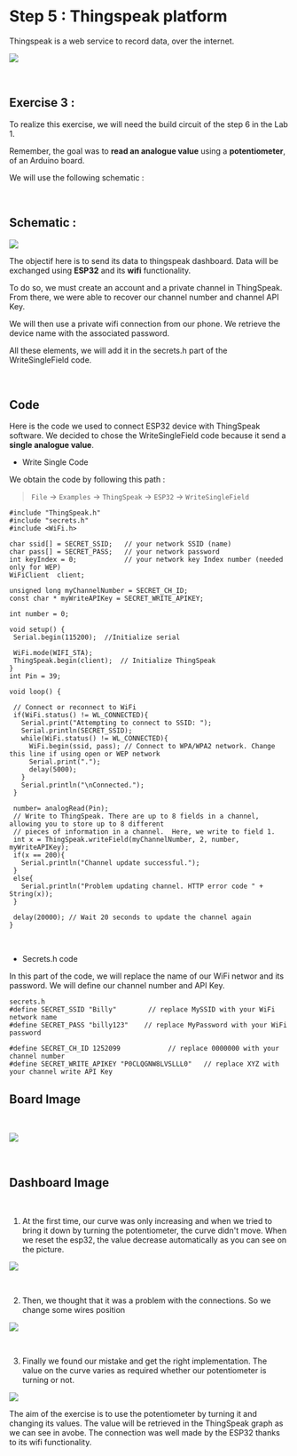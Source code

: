# Step 5 : Thingspeak platform

Thingspeak is a web service to record data, over the internet. 
 
![](thingspeak-platform-min.png)


<br>

## **Exercise 3 :**

To realize this exercise, we will need the build circuit of the step 6 in the Lab 1. 

Remember, the goal was to **read an analogue value** using a **potentiometer**, of an Arduino board. 

We will use the following schematic : 

<br>

## **Schematic :**

![](step5.png)

The objectif here is to send its data to thingspeak dashboard. Data will be exchanged using **ESP32** and its **wifi** functionality.

To do so, we must create an account and a private channel in ThingSpeak. From there, we were able to recover our channel number and channel API Key.

We will then use a private wifi connection from our phone. We retrieve the device name with the associated password.

All these elements, we will add it in the secrets.h part of the WriteSingleField code. 

<br>

## **Code** 

Here is the code we used to connect ESP32 device with ThingSpeak software. 
We decided to chose the WriteSingleField code because it send a **single analogue value**.

- Write Single Code

We obtain the code by following this path :
<br>


> `File` -> `Examples` -> `ThingSpeak` -> `ESP32` -> `WriteSingleField`

``` 
#include "ThingSpeak.h"
#include "secrets.h"
#include <WiFi.h>

char ssid[] = SECRET_SSID;   // your network SSID (name) 
char pass[] = SECRET_PASS;   // your network password
int keyIndex = 0;            // your network key Index number (needed only for WEP)
WiFiClient  client;

unsigned long myChannelNumber = SECRET_CH_ID;
const char * myWriteAPIKey = SECRET_WRITE_APIKEY;

int number = 0;

void setup() {
 Serial.begin(115200);  //Initialize serial

 WiFi.mode(WIFI_STA);
 ThingSpeak.begin(client);  // Initialize ThingSpeak
}
int Pin = 39;

void loop() {

 // Connect or reconnect to WiFi
 if(WiFi.status() != WL_CONNECTED){
   Serial.print("Attempting to connect to SSID: ");
   Serial.println(SECRET_SSID);
   while(WiFi.status() != WL_CONNECTED){
     WiFi.begin(ssid, pass); // Connect to WPA/WPA2 network. Change this line if using open or WEP network
     Serial.print(".");
     delay(5000);
   } 
   Serial.println("\nConnected.");
 }

 number= analogRead(Pin);
 // Write to ThingSpeak. There are up to 8 fields in a channel, allowing you to store up to 8 different
 // pieces of information in a channel.  Here, we write to field 1.
 int x = ThingSpeak.writeField(myChannelNumber, 2, number, myWriteAPIKey);
 if(x == 200){
   Serial.println("Channel update successful.");
 }
 else{
   Serial.println("Problem updating channel. HTTP error code " + String(x));
 }
 
 delay(20000); // Wait 20 seconds to update the channel again
}

``` 

<br>


- Secrets.h code 

In this part of the code, we will replace the name of our WiFi networ and its password. We will define our channel number and API Key. 

``` 
secrets.h
#define SECRET_SSID "Billy"        // replace MySSID with your WiFi network name
#define SECRET_PASS "billy123"    // replace MyPassword with your WiFi password

#define SECRET_CH_ID 1252099            // replace 0000000 with your channel number
#define SECRET_WRITE_APIKEY "P0CLQGNW8LVSLLL0"   // replace XYZ with your channel write API Key

``` 

## **Board Image**
<br>

![](step5-photo.jpg)
<br>

<br>

## **Dashboard Image** 
<br>

1. At the first time, our curve was only increasing and when we tried to bring it down by turning the potentiometer, the curve didn't move.
When we reset the esp32, the value decrease automatically as you can see on the picture.

![](dashboard-min.png)

<br>


2. Then, we thought that it was a problem with the connections. So we change some wires position

![](dashboard-2-min.png)

<br>


3. Finally we found our mistake and get the right implementation. The value on the curve varies as required whether our potentiometer is turning or not.

![](thingspeak-image-min.png)





The aim of the exercise is to use the potentiometer by turning it and changing its values.
The value will be retrieved in the ThingSpeak graph as we can see in avobe.
The connection was well made by the ESP32 thanks to its wifi functionality.